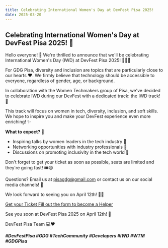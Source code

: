```yaml
---
title: Celebrating International Women's Day at DevFest Pisa 2025!
date: 2025-03-20
---
```


## Celebrating International Women's Day at DevFest Pisa 2025! 🌟

Hello everyone! 👋 We're thrilled to announce that we'll be celebrating International Women's Day (IWD) at DevFest Pisa 2025! 💪👩‍💻

For GDG Pisa, diversity and inclusion are topics that are particularly close to our hearts ❤️. We firmly believe that technology should be accessible to everyone, regardless of gender, age, or background.

In collaboration with the Women Techmakers group of Pisa, we've decided to celebrate IWD during our DevFest with a dedicated track: the IWD track! 🎉

This track will focus on women in tech, diversity, inclusion, and soft skills. We hope to inspire you and make your DevFest experience even more enriching! ✨

**What to expect? 🤔**

* Inspiring talks by women leaders in the tech industry 🚀
* Networking opportunities with industry professionals 🤝
* Discussions on promoting inclusivity in the tech world 📣

Don't forget to get your ticket as soon as possible, seats are limited and they're going fast! 🎟️😄

Questions? Email us at pisagdg@gmail.com or contact us on our social media channels! 📱

We look forward to seeing you on April 12th! 📅🎊


<a role="button" class="large width-fit margin-auto" target="_blank" href="https://www.eventbrite.it/e/gdg-devfest-pisa-2025-tickets-1205952308819">
    Get your Ticket
</a>

<a role="button" class="large width-fit margin-auto"  target="_blank" href="https://docs.google.com/forms/d/1y8G12HFY7EVc8LsF-1S24z5Wqeqiare4qaPgXwSwTDU/preview">
    Fill out the form to become a Helper
</a>

See you soon at DevFest Pisa 2025 on April 12th! 🎊

DevFest Pisa Team 💻❤️

***#DevFestPisa #GDG #TechCommunity #Developers #IWD #WTM #GDGPisa***